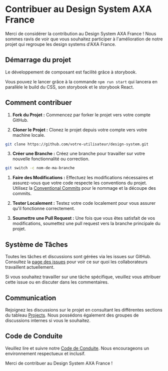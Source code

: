 # Contribuer au Design System AXA France

Merci de considérer la contribution au Design System AXA France ! Nous sommes ravis de voir que vous souhaitez participer à l'amélioration de notre projet qui regroupe les design systems d'AXA France.

## Démarrage du projet

Le développement de composant est facilité grâce à storybook.

Vous pouvez le lancer grâce à la commande `npm run start` qui lancera en parallèle le build du CSS, son storybook et le storybook React.

## Comment contribuer

1. **Fork du Projet :** Commencez par forker le projet vers votre compte GitHub.

2. **Cloner le Projet :** Clonez le projet depuis votre compte vers votre machine locale.

```bash
git clone https://github.com/votre-utilisateur/design-system.git
```

3. **Créer une Branche :** Créez une branche pour travailler sur votre nouvelle fonctionnalité ou correction.

```bash
git switch -c nom-de-ma-branche
```

1. **Faire des Modifications :** Effectuez les modifications nécessaires et assurez-vous que votre code respecte les conventions du projet. Utilisez la [Conventional Commits](https://www.conventionalcommits.org/) pour le nommage et la découpe des commits.

2. **Tester Localement :** Testez votre code localement pour vous assurer qu'il fonctionne correctement.

3. **Soumettre une Pull Request :** Une fois que vous êtes satisfait de vos modifications, soumettez une pull request vers la branche principale du projet.

## Système de Tâches

Toutes les tâches et discussions sont gérées via les issues sur GitHub. Consultez la [page des issues](https://github.com/AxaFrance/design-system/issues) pour voir ce sur quoi les collaborateurs travaillent actuellement.

Si vous souhaitez travailler sur une tâche spécifique, veuillez vous attribuer cette issue ou en discuter dans les commentaires.

## Communication

Rejoignez les discussions sur le projet en consultant les différentes sections du tableau [Projects](https://github.com/AxaFrance/design-system/projects). Nous possédons également des groupes de discussions internes si vous le souhaitez.

## Code de Conduite

Veuillez lire et suivre notre [Code de Conduite](./CODE_OF_CONDUCT.md). Nous encourageons un environnement respectueux et inclusif.

Merci de contribuer au Design System AXA France !
